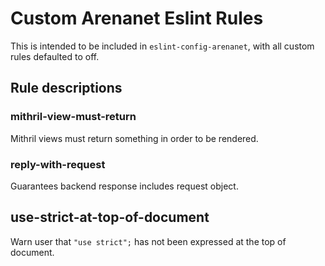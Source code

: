 # Custom Arenanet Eslint Rules

This is intended to be included in `eslint-config-arenanet`, with all custom rules defaulted to off.

## Rule descriptions

### mithril-view-must-return

Mithril views must return something in order to be rendered.

### reply-with-request

Guarantees backend response includes request object.

## use-strict-at-top-of-document

Warn user that `"use strict";` has not been expressed at the top of document.